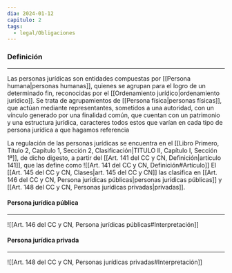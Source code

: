 ```yaml
---
dia: 2024-01-12
capitulo: 2
tags:
  - legal/Obligaciones
---
```

### Definición
---
Las personas jurídicas son entidades compuestas por [[Persona humana|personas humanas]], quienes se agrupan para el logro de un determinado fin, reconocidas por el [[Ordenamiento jurídico|ordenamiento jurídico]]. Se trata de agrupamientos de [[Persona física|personas físicas]], que actúan mediante representantes, sometidos a una autoridad, con un vínculo generado por una finalidad común, que cuentan con un patrimonio y una estructura jurídica, caracteres todos estos que varían en cada tipo de persona jurídica a que hagamos referencia

La regulación de las personas jurídicas se encuentra en el [[Libro Primero, Título 2, Capítulo 1, Sección 2, Clasificación|TITULO II, Capítulo I, Sección 1ª]], de dicho digesto, a partir del [[Art. 141 del CC y CN, Definición|artículo 141]], que las define como ![[Art. 141 del CC y CN, Definición#Artículo]]
El [[Art. 145 del CC y CN, Clases|art. 145 del CC y CN]] las clasifica en [[Art. 146 del CC y CN, Persona jurídicas públicas|personas jurídicas públicas]] y [[Art. 148 del CC y CN, Personas jurídicas privadas|privadas]].

#### Persona jurídica pública
---
![[Art. 146 del CC y CN, Persona jurídicas públicas#Interpretación]]

#### Persona jurídica privada
---
![[Art. 148 del CC y CN, Personas jurídicas privadas#Interpretación]]